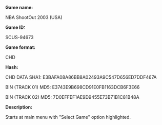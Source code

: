 **Game name:**

NBA ShootOut 2003 (USA)

**Game ID:**

SCUS-94673

**Game format:**

CHD

**Hash:**

CHD DATA SHA1: E3BAFA08A86BB8A02493A9C547D656ED7DDF467A

BIN (TRACK 01) MD5: E3743E9B698CD91E0FB1163DCB6F3E66

BIN (TRACK 02) MD5: 7D0EFFEF1AE9D9455E73B71B1C81B48A

**Description:**

Starts at main menu with "Select Game" option highlighted.